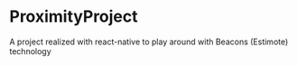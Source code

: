 # ProximityProject
A project realized with react-native to play around with Beacons (Estimote) technology
